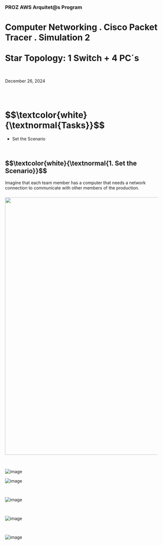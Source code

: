 <h3>PROZ AWS Arquitet@s Program</h3>
<h1>Computer Networking . Cisco Packet Tracer . Simulation 2<br><br>
Star Topology: 1 Switch + 4 PC´s</h1>
<br>
<p>December 26, 2024<br></p>

<br>
<br>

<h1 align="left"> $$\textcolor{white}{\textnormal{Tasks}}$$ </h1>
<ul style="list-style-type:square">
    <li> Set the Scenario</li>
</ul></p><br>

<h2 align="left"> $$\textcolor{white}{\textnormal{1. Set the Scenario}}$$ </h2>
<p>Imagine that each team member has a computer that needs a network connection to communicate with other members of the production.</p>

<h3 align="left"><img width="850px" src="https://github.com/user-attachments/assets/b8f9adcd-ee36-44a9-9de6-2425e33797c8"> </h3>

<br>


![image](https://github.com/user-attachments/assets/b8f9adcd-ee36-44a9-9de6-2425e33797c8)



![image](https://github.com/user-attachments/assets/cc9122ff-0bf4-4895-8f9b-03707be1afcd)


<br>

![image](https://github.com/user-attachments/assets/36c0edef-cbf6-48ff-9bdf-cdb91170da1e)

<br>

![image](https://github.com/user-attachments/assets/838f16f2-b375-40a0-a236-1776614c0b9f)

<br>

![image](https://github.com/user-attachments/assets/8ad26c96-748f-4320-960f-db8447c1138f)

<br>






